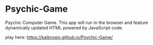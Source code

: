 # Psychic-Game

Psychic Computer Game. This app will run in the browser and feature dynamically updated HTML powered by JavaScript code.

play here: https://kaibrown.github.io/Psychic-Game/
